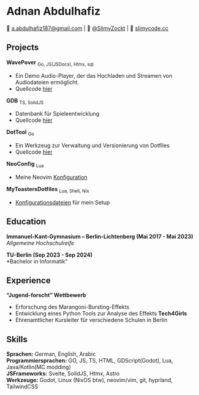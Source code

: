 # Adnan Abdulhafiz
󰇮 a.abdulhafiz187@gmail.com |  [@SlimyZockt](https://github.com/SlimyZockt) | 󰖟 [slimycode.cc](https://www.slimycode.cc/)
## Projects
**WavePover** <sub>Go, JS(JSDocs), Htmx, sql</sub>
- Ein Demo Audio-Player, der das Hochladen und Streamen von Audiodateien ermöglicht.
- Quellcode [hier](https://github.com/SlimyZockt/WavePower)

**GDB** <sub>TS, SolidJS</sub>
- Datenbank für Spieleentwicklung
- Quellcode [hier](https://github.com/SlimyZockt/GDB)

**DotTool** <sub>Go</sub>
- Ein Werkzeug zur Verwaltung und Versionierung von Dotfiles
- Quellcode [hier](https://github.com/SlimyZockt/DotTool)

**NeoConfig** <sub>Lua</sub>
- Meine Neovim [Konfiguration](https://github.com/SlimyZockt/NeoConfig)

**MyToastersDotfiles** <sub>Lua, Shell, Nix</sub>
- [Konfigurationsdateien](https://github.com/SlimyZockt/MyToastersDotfiles) für mein Setup

## Education
**Immanuel-Kant-Gymnasium – Berlin-Lichtenberg (Mai 2017 - Mai 2023)** \
*Allgemeine Hochschulreife*

**TU-Berlin (Sep 2023 - Sep 2024)** \
*Bachelor in Informatik"
## Experience
**“Jugend-forscht” Wettbewerb**
- Erforschung des Marangoni-Bursting-Effekts
- Entwicklung eines Python Tools zur Analyse des Effekts
**Tech4Girls**
- Ehrenamtlicher Kursleiter für verschiedene Schulen in Berlin

## Skills
**Sprachen:** German, English, Arabic \
**Programmiersprachen:** GO, JS, TS, HTML, GDScript(Godot), Lua, Java/Kotlin(MC modding) \
**JSFrameworks:** Svelte, SolidJS, Htmx, Astro \
**Werkzeuge:** Godot, Linux (NixOS btw), neovim/vim, git, hyprland, TailwindCSS
